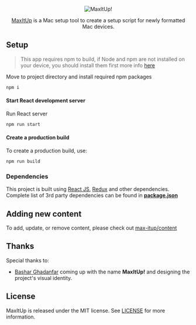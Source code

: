 <p align="center">
  <img src="https://raw.githubusercontent.com/max-itup/content/master/assets/logo.svg?sanitize=true" title="MaxItUp!">
</p>

<p align="center">
  <a href="https://max-itup.github.io/mac/" target="_blank" rel="noopener noreferrer">MaxItUp</a> is a Mac setup tool to create a setup script for newly formatted Mac devices.
</p>

## Setup

> This app requires npm to build, if Node and npm are not installed on your device, you should install them first more info [here](https://www.npmjs.com/)

Move to project directory and install required npm packages

```bash
npm i
```

#### Start React development server
Run React server
```bash
npm run start
```

#### Create a production build
To create a production build, use:
```bash
npm run build
```

### Dependencies

This project is built using [React JS](https://reactjs.org/), [Redux](https://redux.js.org/) and other dependencies.
Complete list of 3rd party dependencies can be found in [**package.json**](package.json)

## Adding new content

To add, update, or remove content, please check out [max-itup/content](https://github.com/max-itup/content)

## Thanks

Special thanks to:
- [Bashar Ghadanfar](https://github.com/lionbytes) coming up with the name **MaxItUp!** and designing the project's visual identity.

## License

MaxItUp is released under the MIT license. See [LICENSE](https://github.com/max-itup/mac/blob/master/LICENSE) for more information.
